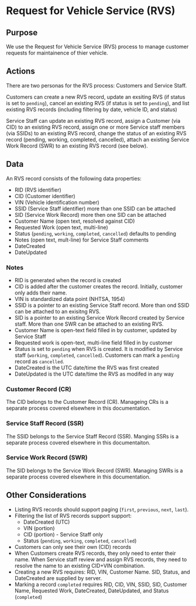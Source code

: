 # Request for Vehicle Service (RVS)

## Purpose
We use the Request for Vehicle Service (RVS) process to manage customer requests for maintainence of thier vehicle.

## Actions
There are two personas for the RVS process: Customers and Service Staff.

Customers can create a new RVS record, update an exsiting RVS (if status is set to `pending`), cancel an existing  RVS (if status is set to `pending`), and list existing  RVS records (including filtering by date, vehicle ID, and status)

Service Staff can update an existing RVS record, assign a Customer (via CID) to an existing RVS record, assign one or more Service staff members (via SSIDs) to an existing RVS record, change the status of an existing RVS record (pending, working, completed, cancelled), attach an existing Service Work Record (SWR) to an existing RVS record (see below).

## Data
An RVS record consists of the following data properties:
* RID (RVS identifier)
* CID (Customer identifier)
* VIN (Vehicle identification number)
* SSID (Service Staff identifier)  more than one SSID can be attached
* SID (Service Work Record) more then one SID can be attached
* Customer Name (open text, resolved against CID)
* Requested Work (open text, multi-line)
* Status (`pending`, `working`, `completed`, `cancelled`) defaults to pending
* Notes (open text, mult-line) for Service Staff comments
* DateCreated
* DateUpdated

### Notes
* RID is generated when the record is created
* CID is added after the customer creates the record. Initially, customer only adds their name.
* VIN is standardized data point (NHTSA, 1954)
* SSID is a pointer to an existing Service Staff record. More than ond SSID can be attached to an exisitng RVS. 
* SID is a pointer to an existing Service Work Record created by Service staff. More than one SWR can be attached to an existing RVS.
* Customer Name is open-text field filled in by customer, updated by Service Staff
* Requested work is open-text, multi-line field filled in by customer
* Status is set to `pending` when RVS is created. It is modified by Service staff (`working`, `completed`, `cancelled`). Customers can mark a `pending` record as `cancelled`.
* DateCreated is the UTC date/time the RVS was first created
* DateUpdated is the UTC date/time the RVS as modifed in any way

### Customer Record (CR)
The CID belongs to the Customer Record (CR). Manageing CRs is a separate process covered elsewhere in this documentation.

### Service Staff Record (SSR)
The SSID belongs to the Service Staff Record (SSR). Manging SSRs is a separate process covered elsewhere in this documentaiton.

### Service Work Record (SWR)
The SID belongs to the Service Work Record (SWR). Managing SWRs is a separate process covered elsewhere in this documentation. 

## Other Considerations
* Listing RVS records should support paging (`first`, `previous`, `next`, `last`).
* Filtering the list of RVS records support support:
  * DateCreated (UTC)
  * VIN (portion)
  * CID (portion) - Service Staff only
  * Status (`pending`, `working`, `completed`, `cancelled`)
* Customers can only see their own (CID) records
* When Customers create RVS records, they only need to enter their name. When Service staff review and assign RVS records, they need to resolve the name to an existing CID+VIN combination.
* Creating a new RVS requires: RID, VIN, Customer Name. SID, Status, and DateCreated are supplied by server.
* Marking a record `completed` requires RID, CID, VIN, SSID, SID, Customer Name, Requested Work, DateCreated, DateUpdated, and Status (`completed`)

